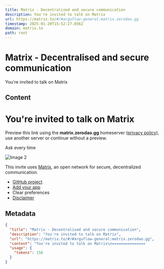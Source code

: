 ```yaml
---
title: Matrix - Decentralised and secure communication
description: You're invited to talk on Matrix
url: https://matrix.to/#/#arguflow-general:matrix.zerodao.gg
timestamp: 2025-01-20T15:52:27.036Z
domain: matrix.to
path: root
---
```


# Matrix - Decentralised and secure communication


You're invited to talk on Matrix


## Content

You're invited to talk on Matrix
===============        

Preview this link using the **matrix.zerodao.gg** homeserver ([privacy policy](https://matrix.to/#/policy/matrix.zerodao.gg)), use another server or continue without a preview.

Ask every time

![Image 2](https://matrix.to/images/matrix-logo-3303998978.svg)

This invite uses [Matrix](https://matrix.org/), an open network for secure, decentralized communication.

*   [GitHub project](https://github.com/matrix-org/matrix.to)
*   [Add your app](https://github.com/matrix-org/matrix.to/tree/main/src/open/clients)
*   Clear preferences
*   [Disclaimer](https://matrix.to/#/disclaimer/)

## Metadata

```json
{
  "title": "Matrix - Decentralised and secure communication",
  "description": "You're invited to talk on Matrix",
  "url": "https://matrix.to/#/#arguflow-general:matrix.zerodao.gg",
  "content": "You're invited to talk on Matrix\n===============        \n\nPreview this link using the **matrix.zerodao.gg** homeserver ([privacy policy](https://matrix.to/#/policy/matrix.zerodao.gg)), use another server or continue without a preview.\n\nAsk every time\n\n![Image 2](https://matrix.to/images/matrix-logo-3303998978.svg)\n\nThis invite uses [Matrix](https://matrix.org/), an open network for secure, decentralized communication.\n\n*   [GitHub project](https://github.com/matrix-org/matrix.to)\n*   [Add your app](https://github.com/matrix-org/matrix.to/tree/main/src/open/clients)\n*   Clear preferences\n*   [Disclaimer](https://matrix.to/#/disclaimer/)",
  "usage": {
    "tokens": 158
  }
}
```
